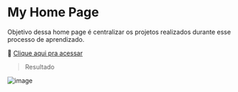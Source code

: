 # My Home Page

Objetivo dessa home page é centralizar os projetos realizados durante esse processo de aprendizado.

🔗 [Clique aqui pra acessar](https://thamyresarm.github.io/)

> Resultado 

![image](https://user-images.githubusercontent.com/24790794/191997586-05065f8f-0721-4cf7-9f27-3b9317f6d20d.png)


